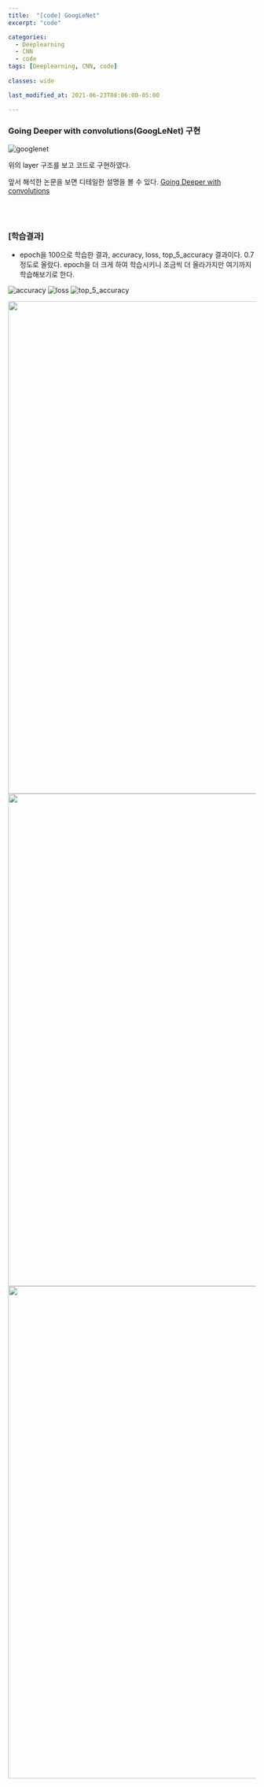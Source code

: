 ```yaml
---
title:  "[code] GoogLeNet"
excerpt: "code"

categories:
  - Deeplearning
  - CNN
  - code
tags: [Deeplearning, CNN, code]
 
classes: wide

last_modified_at: 2021-06-23T08:06:00-05:00

---
```


### Going Deeper with convolutions(GoogLeNet) 구현

![googlenet](https://user-images.githubusercontent.com/53431568/123113561-9cb26380-d479-11eb-9d0e-a656fce80f9f.png)

위의 layer 구조를 보고 코드로 구현하였다.

앞서 해석한 논문을 보면 디테일한 설명을 볼 수 있다. 
[Going Deeper with convolutions](https://chaelin0722.github.io/cnn/paperreview/googlenet/)

<br>
<script src="https://gist.github.com/chaelin0722/abdf685e01848645ab7d823614a0e56f.js"></script>
<br>


### [학습결과]

-  epoch을 100으로 학습한 결과, accuracy, loss, top_5_accuracy 결과이다. 0.7 정도로 올랐다. epoch을 더 크게 하여 학습시키니 조금씩 더 올라가지만 여기까지 학습해보기로 한다.

![accuracy](https://user-images.githubusercontent.com/53431568/127103681-a25d6b8c-55f8-4d2a-aa2e-951144e50317.PNG)
![loss](https://user-images.githubusercontent.com/53431568/127103677-9230927f-3793-43ab-bece-ec733053d4f7.PNG)
![top_5_accuracy](https://user-images.githubusercontent.com/53431568/127103679-e89382fe-7df0-4dd5-8499-0e643d4c496e.PNG)


<p float="left">
  <img src="https://user-images.githubusercontent.com/53431568/127103681-a25d6b8c-55f8-4d2a-aa2e-951144e50317.PNG" width="1000" />
  <img src="https://user-images.githubusercontent.com/53431568/127103677-9230927f-3793-43ab-bece-ec733053d4f7.PNG" width="1000" /> 
  <img src="https://user-images.githubusercontent.com/53431568/127103679-e89382fe-7df0-4dd5-8499-0e643d4c496e.PNG" width="1000" />
</p>
